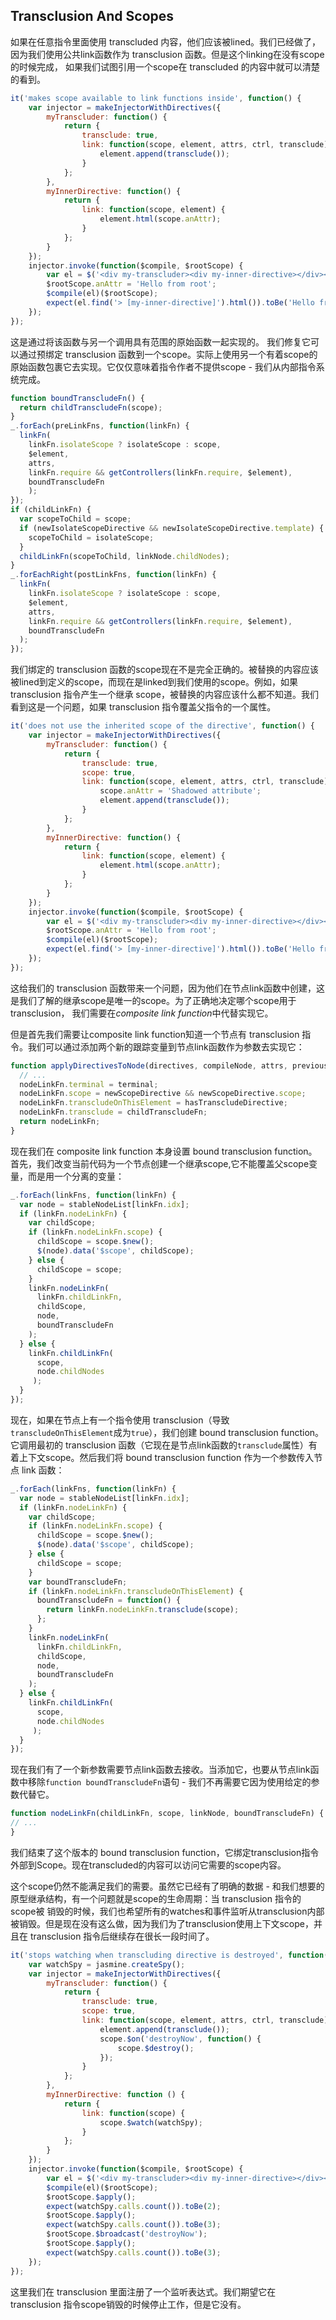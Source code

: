 ## Transclusion And Scopes
如果在任意指令里面使用 transcluded 内容，他们应该被lined。我们已经做了，因为我们使用公共link函数作为 transclusion 函数。但是这个linking在没有scope的时候完成，
如果我们试图引用一个scope在 transcluded 的内容中就可以清楚的看到。
```js
it('makes scope available to link functions inside', function() {
    var injector = makeInjectorWithDirectives({
        myTranscluder: function() {
            return {
                transclude: true,
                link: function(scope, element, attrs, ctrl, transclude) {
                    element.append(transclude());
                }
            }; 
        },
        myInnerDirective: function() {
            return {
                link: function(scope, element) {
                    element.html(scope.anAttr);
                }
            }; 
        }
    });
    injector.invoke(function($compile, $rootScope) {
        var el = $('<div my-transcluder><div my-inner-directive></div></div>');
        $rootScope.anAttr = 'Hello from root';
        $compile(el)($rootScope);
        expect(el.find('> [my-inner-directive]').html()).toBe('Hello from root');
    });
});
```
这是通过将该函数与另一个调用具有范围的原始函数一起实现的。
我们修复它可以通过预绑定 transclusion 函数到一个scope。实际上使用另一个有着scope的原始函数包裹它去实现。它仅仅意味着指令作者不提供scope - 我们从内部指令系统完成。
```js
function boundTranscludeFn() {
  return childTranscludeFn(scope);
}
_.forEach(preLinkFns, function(linkFn) {
  linkFn(
    linkFn.isolateScope ? isolateScope : scope,
    $element,
    attrs,
    linkFn.require && getControllers(linkFn.require, $element),
    boundTranscludeFn
    ); 
});
if (childLinkFn) {
  var scopeToChild = scope;
  if (newIsolateScopeDirective && newIsolateScopeDirective.template) {
    scopeToChild = isolateScope;
  }
  childLinkFn(scopeToChild, linkNode.childNodes);
}
_.forEachRight(postLinkFns, function(linkFn) {
  linkFn(
    linkFn.isolateScope ? isolateScope : scope,
    $element,
    attrs,
    linkFn.require && getControllers(linkFn.require, $element),
    boundTranscludeFn
  ); 
});
```
我们绑定的 transclusion 函数的scope现在不是完全正确的。被替换的内容应该被lined到定义的scope，而现在是linked到我们使用的scope。例如，如果 transclusion
指令产生一个继承 scope，被替换的内容应该什么都不知道。我们看到这是一个问题，如果 transclusion 指令覆盖父指令的一个属性。
```js
it('does not use the inherited scope of the directive', function() {
    var injector = makeInjectorWithDirectives({
        myTranscluder: function() {
            return {
                transclude: true,
                scope: true,
                link: function(scope, element, attrs, ctrl, transclude) {
                    scope.anAttr = 'Shadowed attribute';
                    element.append(transclude());
                }
            };
        },
        myInnerDirective: function() {
            return {
                link: function(scope, element) {
                    element.html(scope.anAttr);
                }
            };
        }
    });
    injector.invoke(function($compile, $rootScope) {
        var el = $('<div my-transcluder><div my-inner-directive></div></div>');
        $rootScope.anAttr = 'Hello from root';
        $compile(el)($rootScope);
        expect(el.find('> [my-inner-directive]').html()).toBe('Hello from root');
    });
});
```
这给我们的 transclusion 函数带来一个问题，因为他们在节点link函数中创建，这是我们了解的继承scope是唯一的scope。为了正确地决定哪个scope用于transclusion，
我们需要在*composite link function*中代替实现它。

但是首先我们需要让composite link function知道一个节点有 transclusion 指令。我们可以通过添加两个新的跟踪变量到节点link函数作为参数去实现它：
```js
function applyDirectivesToNode(directives, compileNode, attrs, previousCompileContext) {
  // ...
  nodeLinkFn.terminal = terminal;
  nodeLinkFn.scope = newScopeDirective && newScopeDirective.scope;
  nodeLinkFn.transcludeOnThisElement = hasTranscludeDirective;
  nodeLinkFn.transclude = childTranscludeFn;
  return nodeLinkFn;
}
```
现在我们在 composite link function 本身设置 bound transclusion function。首先，我们改变当前代码为一个节点创建一个继承scope,它不能覆盖父scope变量，而是用一个分离的变量：
```js
_.forEach(linkFns, function(linkFn) {
  var node = stableNodeList[linkFn.idx];
  if (linkFn.nodeLinkFn) {
    var childScope;
    if (linkFn.nodeLinkFn.scope) {
      childScope = scope.$new();
      $(node).data('$scope', childScope);
    } else {
      childScope = scope;
    }
    linkFn.nodeLinkFn(
      linkFn.childLinkFn,
      childScope,
      node,
      boundTranscludeFn
    );
  } else {
    linkFn.childLinkFn(
      scope,
      node.childNodes
     );
  } 
});
```
现在，如果在节点上有一个指令使用 transclusion（导致`transcludeOnThisElement`成为`true`），我们创建 bound transclusion function。
它调用最初的 transclusion 函数（它现在是节点link函数的`transclude`属性）有着上下文scope。然后我们将 bound transclusion function 作为一个参数传入节点 link 函数：
```js
_.forEach(linkFns, function(linkFn) {
  var node = stableNodeList[linkFn.idx];
  if (linkFn.nodeLinkFn) {
    var childScope;
    if (linkFn.nodeLinkFn.scope) {
      childScope = scope.$new();
      $(node).data('$scope', childScope);
    } else {
      childScope = scope;
    }
    var boundTranscludeFn;
    if (linkFn.nodeLinkFn.transcludeOnThisElement) {
      boundTranscludeFn = function() {
        return linkFn.nodeLinkFn.transclude(scope);
      };
    }
    linkFn.nodeLinkFn(
      linkFn.childLinkFn,
      childScope,
      node,
      boundTranscludeFn
    );
  } else {
    linkFn.childLinkFn(
      scope,
      node.childNodes
     );
  } 
});
```
现在我们有了一个新参数需要节点link函数去接收。当添加它，也要从节点link函数中移除`function boundTranscludeFn`语句 - 我们不再需要它因为使用给定的参数代替它。
```js
function nodeLinkFn(childLinkFn, scope, linkNode, boundTranscludeFn) {
// ...
}
```
我们结束了这个版本的 bound transclusion function，它绑定transclusion指令外部到Scope。现在transcluded的内容可以访问它需要的scope内容。

这个scope仍然不能满足我们的需要。虽然它已经有了明确的数据 - 和我们想要的原型继承结构，有一个问题就是scope的生命周期：当 transclusion 指令的scope被
销毁的时候，我们也希望所有的watches和事件监听从transclusion内部被销毁。但是现在没有这么做，因为我们为了transclusion使用上下文scope，并且在 transclusion 
指令后继续存在很长一段时间了。
```js
it('stops watching when transcluding directive is destroyed', function() {
    var watchSpy = jasmine.createSpy();
    var injector = makeInjectorWithDirectives({
        myTranscluder: function() {
            return {
                transclude: true,
                scope: true,
                link: function(scope, element, attrs, ctrl, transclude) {
                    element.append(transclude());
                    scope.$on('destroyNow', function() {
                        scope.$destroy();
                    });
                }
            };
        },
        myInnerDirective: function () {
            return {
                link: function(scope) {
                    scope.$watch(watchSpy);
                }
            };
        }
    });
    injector.invoke(function($compile, $rootScope) {
        var el = $('<div my-transcluder><div my-inner-directive></div></div>');
        $compile(el)($rootScope);
        $rootScope.$apply();
        expect(watchSpy.calls.count()).toBe(2);
        $rootScope.$apply();
        expect(watchSpy.calls.count()).toBe(3);
        $rootScope.$broadcast('destroyNow');
        $rootScope.$apply();
        expect(watchSpy.calls.count()).toBe(3);
    });
});
```
这里我们在 transclusion 里面注册了一个监听表达式。我们期望它在 transclusion 指令scope销毁的时候停止工作，但是它没有。

